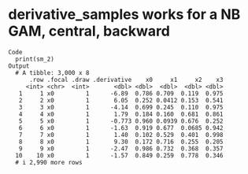 # derivative_samples works for a NB GAM, central, backward

    Code
      print(sm_2)
    Output
      # A tibble: 3,000 x 8
          .row .focal .draw .derivative    x0     x1     x2    x3
         <int> <chr>  <int>       <dbl> <dbl>  <dbl>  <dbl> <dbl>
       1     1 x0         1      -6.89  0.786 0.709  0.119  0.975
       2     2 x0         1       6.05  0.252 0.0412 0.153  0.541
       3     3 x0         1      -4.14  0.699 0.245  0.110  0.975
       4     4 x0         1       1.79  0.184 0.160  0.681  0.861
       5     5 x0         1      -0.773 0.960 0.0939 0.676  0.252
       6     6 x0         1      -1.63  0.919 0.677  0.0685 0.942
       7     7 x0         1       1.40  0.102 0.529  0.401  0.998
       8     8 x0         1       9.30  0.172 0.716  0.255  0.205
       9     9 x0         1      -2.47  0.986 0.732  0.368  0.357
      10    10 x0         1      -1.57  0.849 0.259  0.778  0.346
      # i 2,990 more rows

